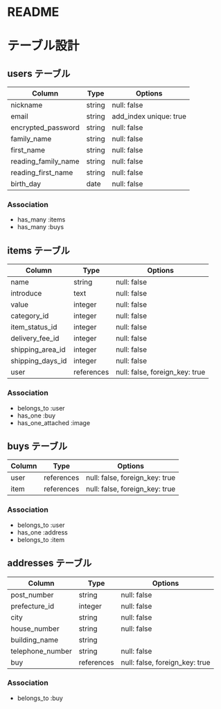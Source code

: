 # README
# テーブル設計

## users テーブル

| Column              | Type    | Options                |
| ------------------- | ------- | ---------------------- |
| nickname            | string  | null: false            |
| email               | string  | add_index unique: true |
| encrypted_password  | string  | null: false            |
| family_name         | string  | null: false            |
| first_name          | string  | null: false            |
| reading_family_name | string  | null: false            |
| reading_first_name  | string  | null: false            |
| birth_day           | date    | null: false            |


### Association
- has_many :items
- has_many :buys

## items テーブル

| Column           | Type       | Options                        |
| ---------------- | ---------- | -------------------------------|
| name             | string     | null: false                    |
| introduce        | text       | null: false                    |
| value            | integer    | null: false                    |
| category_id      | integer    | null: false                    |
| item_status_id   | integer    | null: false                    |
| delivery_fee_id  | integer    | null: false                    |
| shipping_area_id | integer    | null: false                    |
| shipping_days_id | integer    | null: false                    |
| user             | references | null: false, foreign_key: true |

### Association
- belongs_to :user
- has_one :buy
- has_one_attached :image


## buys テーブル

| Column | Type       | Options                        |
| ------ | ---------- | ------------------------------ |
| user   | references | null: false, foreign_key: true |
| item   | references | null: false, foreign_key: true |

### Association
- belongs_to :user
- has_one :address
- belongs_to :item

## addresses テーブル

| Column           | Type       | Options                        |
| -----------------| ---------- | -------------------------------|
| post_number      | string     | null: false                    |
| prefecture_id    | integer    | null: false                    |
| city             | string     | null: false                    |
| house_number     | string     | null: false                    |
| building_name    | string     |                                |
| telephone_number | string     | null: false                    |
| buy              | references | null: false, foreign_key: true |

### Association
- belongs_to :buy